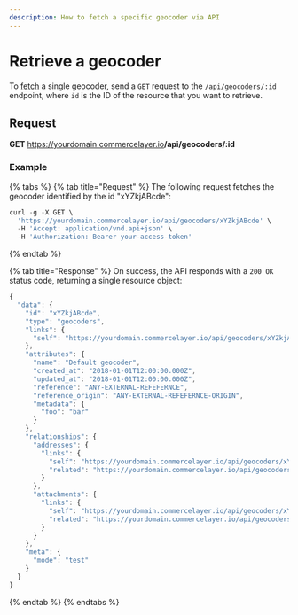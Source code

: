 ```yaml
---
description: How to fetch a specific geocoder via API
---
```


# Retrieve a geocoder

To <a href="https://docs.commercelayer.io/developers/fetching-resources" target="_blank">fetch</a> a single geocoder, send a `GET` request to the `/api/geocoders/:id` endpoint, where `id` is the ID of the resource that you want to retrieve.

## Request

**GET** https://yourdomain.commercelayer.io<b>/api/geocoders/:id</b>

### **Example**

{% tabs %}
{% tab title="Request" %}
The following request fetches the geocoder identified by the id "xYZkjABcde":

```javascript
curl -g -X GET \
  'https://yourdomain.commercelayer.io/api/geocoders/xYZkjABcde' \
  -H 'Accept: application/vnd.api+json' \
  -H 'Authorization: Bearer your-access-token'
```
{% endtab %}

{% tab title="Response" %}
On success, the API responds with a `200 OK` status code, returning a single resource object:

```javascript
{
  "data": {
    "id": "xYZkjABcde",
    "type": "geocoders",
    "links": {
      "self": "https://yourdomain.commercelayer.io/api/geocoders/xYZkjABcde"
    },
    "attributes": {
      "name": "Default geocoder",
      "created_at": "2018-01-01T12:00:00.000Z",
      "updated_at": "2018-01-01T12:00:00.000Z",
      "reference": "ANY-EXTERNAL-REFEFERNCE",
      "reference_origin": "ANY-EXTERNAL-REFEFERNCE-ORIGIN",
      "metadata": {
        "foo": "bar"
      }
    },
    "relationships": {
      "addresses": {
        "links": {
          "self": "https://yourdomain.commercelayer.io/api/geocoders/xYZkjABcde/relationships/addresses",
          "related": "https://yourdomain.commercelayer.io/api/geocoders/xYZkjABcde/addresses"
        }
      },
      "attachments": {
        "links": {
          "self": "https://yourdomain.commercelayer.io/api/geocoders/xYZkjABcde/relationships/attachments",
          "related": "https://yourdomain.commercelayer.io/api/geocoders/xYZkjABcde/attachments"
        }
      }
    },
    "meta": {
      "mode": "test"
    }
  }
}
```
{% endtab %}
{% endtabs %}

